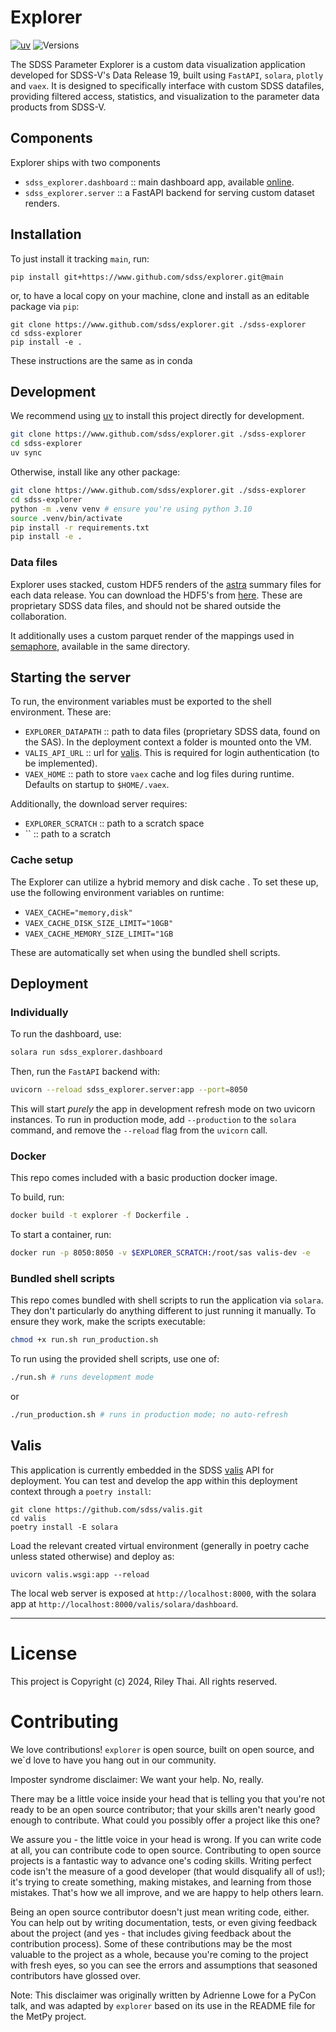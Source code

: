 # Explorer
[![uv](https://img.shields.io/endpoint?url=https://raw.githubusercontent.com/astral-sh/uv/main/assets/badge/v0.json)](https://github.com/astral-sh/uv)
![Versions](https://img.shields.io/badge/python-3.10-blue)

The SDSS Parameter Explorer is a custom data visualization application developed for SDSS-V's Data Release 19, built using `FastAPI`, `solara`, `plotly` and `vaex`. It is designed to specifically interface with custom SDSS datafiles, providing filtered access, statistics, and visualization to the parameter data products from SDSS-V.

## Components

Explorer ships with two components
- `sdss_explorer.dashboard` :: main dashboard app, available [online](data.sdss5.org/zora).
- `sdss_explorer.server` :: a FastAPI backend for serving custom dataset renders.

## Installation

To just install it tracking `main`, run:
```
pip install git+https://www.github.com/sdss/explorer.git@main
```

or, to have a local copy on your machine, clone and install as an editable package via `pip`:
```
git clone https://www.github.com/sdss/explorer.git ./sdss-explorer
cd sdss-explorer
pip install -e . 
```

These instructions are the same as in conda

## Development

We recommend using [uv](https://docs.astral.sh/uv/) to install this project directly for development.

```bash
git clone https://www.github.com/sdss/explorer.git ./sdss-explorer
cd sdss-explorer
uv sync
```

Otherwise, install like any other package:

```bash
git clone https://www.github.com/sdss/explorer.git ./sdss-explorer
cd sdss-explorer
python -m .venv venv # ensure you're using python 3.10
source .venv/bin/activate
pip install -r requirements.txt
pip install -e .
```


### Data files
Explorer uses stacked, custom HDF5 renders of the [astra](https://github.com/sdss/astra) summary files for each data release. You can download the HDF5's from [here](https://data.sdss5.org/sas/sdsswork/users/u6054929/). These are proprietary SDSS data files, and should not be shared outside the collaboration.

It additionally uses a custom parquet render of the mappings used in [semaphore](https://github.com/sdss/semaphore), available in the same directory.

## Starting the server
To run, the environment variables must be exported to the shell environment. These are:

 - `EXPLORER_DATAPATH` :: path to data files (proprietary SDSS data, found on the SAS). In the deployment context a folder is mounted onto the VM.
 - `VALIS_API_URL` :: url for [valis](https://www.github.com/sdss/valis). This is required for login authentication (to be implemented).
 - `VAEX_HOME` :: path to store `vaex` cache and log files during runtime. Defaults on startup to `$HOME/.vaex`.

Additionally, the download server requires:
 - `EXPLORER_SCRATCH` :: path to a scratch space
 - `` :: path to a scratch

### Cache setup
The Explorer can utilize a hybrid memory and disk cache . To set these up, use the following environment variables on runtime:
 - `VAEX_CACHE="memory,disk"`
 - `VAEX_CACHE_DISK_SIZE_LIMIT="10GB"`
 - `VAEX_CACHE_MEMORY_SIZE_LIMIT="1GB`

These are automatically set when using the bundled shell scripts.


## Deployment

### Individually

To run the dashboard, use:
```bash
solara run sdss_explorer.dashboard
```

Then, run the `FastAPI` backend with:
```bash
uvicorn --reload sdss_explorer.server:app --port=8050
```

This will start _purely_ the app in development refresh mode on two uvicorn instances. To run in production mode, add `--production` to the `solara` command, and remove the `--reload` flag from the `uvicorn` call.

### Docker
This repo comes included with a basic production docker image.

To build, run:
```bash
docker build -t explorer -f Dockerfile .
```

To start a container, run:
```bash
docker run -p 8050:8050 -v $EXPLORER_SCRATCH:/root/sas valis-dev -e 
```

### Bundled shell scripts
This repo comes bundled with shell scripts to run the application via `solara`. They don't particularly do anything different to just running it manually. To ensure they work, make the scripts executable:
```bash
chmod +x run.sh run_production.sh
```

To run using the provided shell scripts, use one of:
```bash
./run.sh # runs development mode
```
or
```bash
./run_production.sh # runs in production mode; no auto-refresh
```



## Valis

This application is currently embedded in the SDSS [valis](https://www.github.com/sdss/valis) API for deployment. You can test and develop the app within this deployment context through a `poetry install`:
```
git clone https://github.com/sdss/valis.git
cd valis
poetry install -E solara
```

Load the relevant created virtual environment (generally in poetry cache unless stated otherwise) and deploy as:
```
uvicorn valis.wsgi:app --reload
```

The local web server is exposed at `http://localhost:8000`, with the solara app at `http://localhost:8000/valis/solara/dashboard`.


---
# License
This project is Copyright (c) 2024, Riley Thai. All rights reserved.

# Contributing
We love contributions! `explorer` is open source, built on open source, and we`d love to have you hang out in our community.

Imposter syndrome disclaimer: We want your help. No, really.

There may be a little voice inside your head that is telling you that you're not ready to be an open source contributor; that your skills aren't nearly good enough to contribute. What could you possibly offer a project like this one?

We assure you - the little voice in your head is wrong. If you can write code at all, you can contribute code to open source. Contributing to open source projects is a fantastic way to advance one's coding skills. Writing perfect code isn't the measure of a good developer (that would disqualify all of us!); it's trying to create something, making mistakes, and learning from those mistakes. That's how we all improve, and we are happy to help others learn.

Being an open source contributor doesn't just mean writing code, either. You can help out by writing documentation, tests, or even giving feedback about the project (and yes - that includes giving feedback about the contribution process). Some of these contributions may be the most valuable to the project as a whole, because you're coming to the project with fresh eyes, so you can see the errors and assumptions that seasoned contributors have glossed over.

Note: This disclaimer was originally written by Adrienne Lowe for a PyCon talk, and was adapted by `explorer` based on its use in the README file for the MetPy project.
